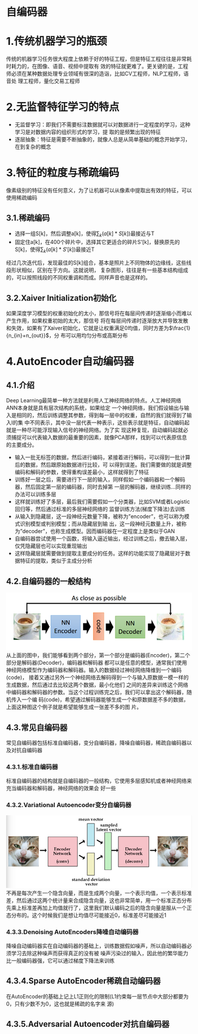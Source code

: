 自编码器
===
# 1.传统机器学习的瓶颈
传统的机器学习任务很大程度上依赖于好的特征工程，但是特征工程往往是非常耗时耗力的，在图像、语音、视频中提取有
效的特征就更难了。更关键的是，工程师必须在某种数据处理专业领域有很深的造诣，比如CV工程师，NLP工程师，语音处
理工程师，量化交易工程师

# 2.无监督特征学习的特点
- 无监督学习：即我们不需要标注数据就可以对数据进行一定程度的学习，这种学习是对数据内容的组织形式的学习，提
取的是频繁出现的特征
- 逐层抽象：特征是需要不断抽象的，就像人总是从简单基础的概念开始学习，在到复杂的概念

# 3.特征的粒度与稀疏编码
像素级别的特征没有任何意义，为了让机器可以从像素中提取出有效的特征，可以使用稀疏编码

## 3.1.稀疏编码
- 选择一组S[k]，然后调整a[k]，使得$\sum_k(a[k] * S[k])$最接近与T
- 固定住a[k]，在400个碎片中，选择其它更适合的碎片S'[k]，替换原先的S[k]，使得$\sum_k(a[k] * S'[k])$最接近T

经过几次迭代后，发现最佳的S[k]组合，基本是照片上不同物体的边缘线，这些线段形状相似，区别在于方向。这就说明，
复杂图形，往往是有一些基本结构组成的，可以按照线段的不同权重调和而成。同样声音也是这样的。

## 3.2.Xaiver Initialization初始化
如果深度学习模型的权重初始化的太小，那信号将在每层间传递时逐渐缩小而难以产生作用，如果权重初始的太大，那信号
将在每层间传递时逐渐放大并导致发散和失效，如果有了Xaiver初始化，它就是让权重满足0均值，同时方差为$\frac{1}{n_{in}+n_{out}}$，分
布可以用均匀分布或高斯分布

# 4.AutoEncoder自动编码器
## 4.1.介绍
Deep Learning最简单一种方法就是利用人工神经网络的特点。人工神经网络ANN本身就是具有层次结构的系统，如果给定
一个神经网络，我们假设输出与输入是相同的，然后训练调整其参数，得到每一层中的权重，自然的我们就得到了输入I的集
中不同表示，其中没一层代表一种表示，这些表示就是特征，自动编码起就是一种尽可能浮现输入信号的神经网络。为了实
现这种复现，自动编码起就必须捕捉可以代表输入数据的最重要的因素，就像PCA那样，找到可以代表原信息的主要成分。

- 输入一批无标签的数据，然后进行编码，紧接着进行解码，可以得到一批计算后的数据，然后跟原始数据进行比较，可
以得到误差。我们需要做的就是调整编码和解码的参数，使得重构误差最小，这样就得到了特征
- 训练好一层之后，需要进行下一层的输入，同样假如一个编码器和一个解码器，然后固定第一层的编码器，同时去掉第
一层的解码器，继续训练...同样的办法可以训练多层
- 这样就训练好了多层，最后我们需要假如一个分类器，比如SVM或者Logistic回归等，然后通过标准的多层神经网络的
监督训练方法(梯度下降法)去训练
- 从输入到隐藏层，这一段神经元数量下降，被称为”encoder”，也可以称为模式识别模型或判别模型；而从隐藏层到输
出，这一段神经元数量上升，被称为”decoder”，也称生成模型。因而编码器在一定程度上是类似于GAN
- 自编码器尝试使用一个函数，将输入逼近输出，经过训练之后，撤去输入层，仅凭隐藏层也可以实现重现输出
- 这样隐藏层就需要做到提取主要成分的任务。这样的功能实现了隐藏层对于数据特征的提取，类似于主成分分析

## 4.2.自编码器的一般结构
![images](images/01.png)<br/>
从上面的图中，我们能够看到两个部分，第一个部分是编码器(Encoder)，第二个部分是解码器(Decoder)，编码器和解码器
都可以是任意的模型，通常我们使用神经网络模型作为编码器和解码器。输入的数据经过神经网络降维到一个编码(code)，
接着又通过另外一个神经网络去解码得到一个与输入原数据一模一样的生成数据，然后通过去比较这两个数据，最小化他们
之间的差异来训练这个网络中编码器和解码器的参数。当这个过程训练完之后，我们可以拿出这个解码器，随机传入一个编
码(code)，希望通过解码器能够生成一个和原数据差不多的数据，上面这种图这个例子就是希望能够生成一张差不多的图
片。

## 4.3.常见自编码器
常见自编码器包括标准自编码器，变分自编码器，降噪自编码器，稀疏自编码器以及对抗自编码器

### 4.3.1.标准自编码器
标准自编码器的结构就是自编码器的一般结构，它使用多层感知机或者神经网络来充当编码器和解码器，神经网络的效果会
好一些

### 4.3.2.Variational Autoencoder变分自编码器
![images](images/02.png)<br/>
不再是每次产生一个隐含向量，而是生成两个向量，一个表示均值，一个表示标准差，然后通过这两个统计量来合成隐含向量，这也非常简单，用一个标准正态分布先乘上标准差再加上均值就行了，这里我们默认编码之后的隐含向量是服从一个正态分布的。这个时候我们是想让均值尽可能接近0，标准差尽可能接近1

### 4.3.3.Denoising AutoEncoders降噪自动编码器
降噪自动编码器实在自动编码器的基础上，训练数据假如噪声，所以自动编码器必须学习去除这种噪声而获得真正的没有被
噪声污染过的输入，因此他的繁华能力比一般编码器强，它可以通过梯度下降法来训练

## 4.3.4.Sparse AutoEncoder稀疏自动编码器
在AutoEncoder的基础上记上L1正则化的限制(L1约束每一层节点中大部分都要为0，只有少数不为0，这也就是稀疏的名字来
源)

## 4.3.5.Adversarial Autoencoder对抗自编码器
